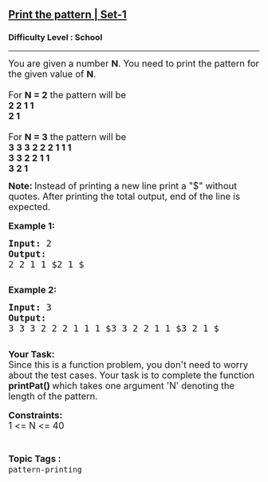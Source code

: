 <h2><a href="https://www.geeksforgeeks.org/problems/print-the-pattern-set-1/1?page=3&difficulty=School&status=unsolved&sortBy=latest">Print the pattern | Set-1</a></h2><h3>Difficulty Level : School</h3><hr><div class="problems_problem_content__Xm_eO"><p><span style="font-size:18px">You are given a number <strong>N</strong>. You need to print the pattern for the given value of <strong>N</strong>.<br>
<br>
For <strong>N = 2</strong> the pattern will be&nbsp;<br>
<strong>2 2 1 1<br>
2 1</strong><br>
<br>
For <strong>N = 3</strong> the pattern will be&nbsp;<br>
<strong>3 3 3 2 2&nbsp;2 1 1 1<br>
3 3 2 2&nbsp;1 1<br>
3 2 1</strong></span></p>

<p><strong><span style="font-size:18px">Note: </span></strong><span style="font-size:18px">Instead of printing a&nbsp;new line print a "$" without quotes. After printing the total output, end of the line is expected.</span><br>
<br>
<span style="font-size:18px"><strong>Example 1:</strong></span></p>

<pre><span style="font-size:18px"><strong>Input: </strong>2<strong>
Output:
</strong>2 2 1 1 $2 1 $<strong>
</strong></span>
</pre>

<p><span style="font-size:18px"><strong>Example 2:</strong></span></p>

<pre><span style="font-size:18px"><strong>Input: </strong>3<strong>
Output:
</strong>3 3 3 2 2 2 1 1 1 $3 3 2 2 1 1 $3 2 1 $<strong>
</strong></span></pre>

<p><br>
<strong><span style="font-size:18px">Your Task:</span></strong><br>
<span style="font-size:18px">Since this is a function problem, you don't need to worry about the test cases. Your task is to complete the function<strong> </strong></span><strong><span style="font-size:18px">printPat()</span></strong><span style="font-size:18px"><strong> </strong>which takes one argument 'N' denoting the length of the pattern.</span><br>
<br>
<span style="font-size:18px"><strong>Constraints:</strong><br>
1 &lt;= N &lt;= 40</span></p>
</div><br><p><span style=font-size:18px><strong>Topic Tags : </strong><br><code>pattern-printing</code>&nbsp;
